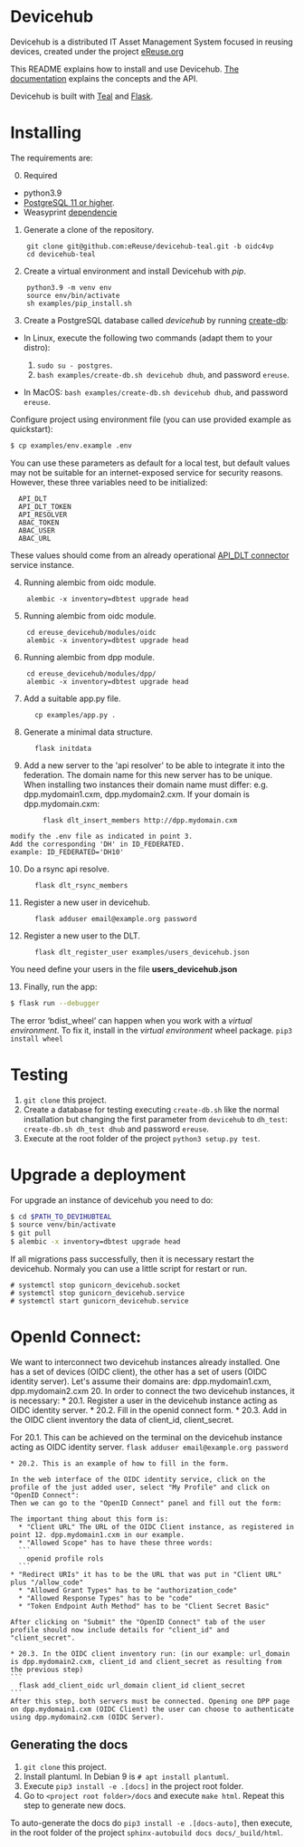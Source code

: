 # Devicehub

Devicehub is a distributed IT Asset Management System focused in reusing devices, created under the project [eReuse.org](https://www.ereuse.org)

This README explains how to install and use Devicehub. [The documentation](http://devicehub.ereuse.org) explains the concepts and the API.

Devicehub is built with [Teal](https://github.com/ereuse/teal) and [Flask](http://flask.pocoo.org).

# Installing
The requirements are:

0. Required
-  python3.9
-  [PostgreSQL 11 or higher](https://www.postgresql.org/download/).
-  Weasyprint [dependencie](http://weasyprint.readthedocs.io/en/stable/install.html)

1. Generate a clone of the repository.
```
    git clone git@github.com:eReuse/devicehub-teal.git -b oidc4vp
    cd devicehub-teal
```

2. Create a virtual environment and install Devicehub with *pip*.
```
    python3.9 -m venv env
    source env/bin/activate
    sh examples/pip_install.sh
```

3. Create a PostgreSQL database called *devicehub* by running [create-db](examples/create-db.sh):

-  In Linux, execute the following two commands (adapt them to your distro):

   1. `sudo su - postgres`.
   2. `bash examples/create-db.sh devicehub dhub`, and password `ereuse`.

-  In MacOS: `bash examples/create-db.sh devicehub dhub`, and password `ereuse`.

Configure project using environment file (you can use provided example as quickstart):
```bash
$ cp examples/env.example .env
```
You can use these parameters as default for a local test, but default values may not be suitable for an internet-exposed service for security reasons. However, these three variables need to be initialized:
```
  API_DLT
  API_DLT_TOKEN
  API_RESOLVER
  ABAC_TOKEN
  ABAC_USER
  ABAC_URL
```
These values should come from an already operational [API_DLT connector](https://gitlab.com/dsg-upc/ereuse-dpp) service instance.

4. Running alembic from oidc module.
```
    alembic -x inventory=dbtest upgrade head
```

5. Running alembic from oidc module.
```
    cd ereuse_devicehub/modules/oidc
    alembic -x inventory=dbtest upgrade head
```

6. Running alembic from dpp module.
```
    cd ereuse_devicehub/modules/dpp/
    alembic -x inventory=dbtest upgrade head
```

7. Add a suitable app.py file.
```
      cp examples/app.py .
```

8. Generate a minimal data structure.
```
      flask initdata
```
	
9. Add a new server to the 'api resolver' to be able to integrate it into the federation.
    The domain name for this new server has to be unique. When installing two instances their domain name must differ: e.g. dpp.mydomain1.cxm, dpp.mydomain2.cxm.
    If your domain is dpp.mydomain.cxm: 
```
    	flask dlt_insert_members http://dpp.mydomain.cxm
```

    modify the .env file as indicated in point 3.
    Add the corresponding 'DH' in ID_FEDERATED.
    example: ID_FEDERATED='DH10'

10. Do a rsync api resolve.
```
  	  flask dlt_rsync_members
```

11. Register a new user in devicehub.
```
  	  flask adduser email@example.org password
```

12. Register a new user to the DLT.
```
  	  flask dlt_register_user examples/users_devicehub.json
```
You need define your users in the file **users_devicehub.json**

13. Finally, run the app:

```bash
$ flask run --debugger
```

The error ‘bdist_wheel’ can happen when you work with a *virtual environment*.
To fix it, install in the *virtual environment* wheel
package. `pip3 install wheel`

# Testing

1. `git clone` this project.
2. Create a database for testing executing `create-db.sh` like the normal installation but changing the first parameter from `devicehub` to `dh_test`: `create-db.sh dh_test dhub` and password `ereuse`.
3. Execute at the root folder of the project `python3 setup.py test`.

# Upgrade a deployment

For upgrade an instance of devicehub you need to do:

```bash
$ cd $PATH_TO_DEVIHUBTEAL
$ source venv/bin/activate
$ git pull
$ alembic -x inventory=dbtest upgrade head
```

If all migrations pass successfully, then it is necessary restart the devicehub.
Normaly you can use a little script for restart or run.
```
# systemctl stop gunicorn_devicehub.socket
# systemctl stop gunicorn_devicehub.service
# systemctl start gunicorn_devicehub.service
```

# OpenId Connect: 
We want to interconnect two devicehub instances already installed. One has a set of devices (OIDC client), the other has a set of users (OIDC identity server). Let's assume their domains are: dpp.mydomain1.cxm, dpp.mydomain2.cxm
20. In order to connect the two devicehub instances, it is necessary:
	* 20.1. Register a user in the devicehub instance acting as OIDC identity server.
	* 20.2. Fill in the openid connect form.
	* 20.3. Add in the OIDC client inventory the data of client_id, client_secret.
	
  For 20.1. This can be achieved on the terminal on the devicehub instance acting as OIDC identity server.
	```
  	  flask adduser email@example.org password
	```
	
	* 20.2. This is an example of how to fill in the form.

	In the web interface of the OIDC identity service, click on the profile of the just added user, select "My Profile" and click on "OpenID Connect":
	Then we can go to the "OpenID Connect" panel and fill out the form:

	The important thing about this form is:
	  * "Client URL" The URL of the OIDC Client instance, as registered in point 12. dpp.mydomain1.cxm in our example.
	  * "Allowed Scope" has to have these three words:
	  ```
	    openid profile rols
	  ```
    * "Redirect URIs" it has to be the URL that was put in "Client URL" plus "/allow_code"
	  * "Allowed Grant Types" has to be "authorization_code"
	  * "Allowed Response Types" has to be "code"
	  * "Token Endpoint Auth Method" has to be "Client Secret Basic"

	After clicking on "Submit" the "OpenID Connect" tab of the user profile should now include details for "client_id" and "client_secret".

	* 20.3. In the OIDC client inventory run: (in our example: url_domain is dpp.mydomain2.cxm, client_id and client_secret as resulting from the previous step)
	```
	  flask add_client_oidc url_domain client_id client_secret
	```
	After this step, both servers must be connected. Opening one DPP page on dpp.mydomain1.cxm (OIDC Client) the user can choose to authenticate using dpp.mydomain2.cxm (OIDC Server).

## Generating the docs


1. `git clone` this project.
2. Install plantuml. In Debian 9 is `# apt install plantuml`.
3. Execute `pip3 install -e .[docs]` in the project root folder.
4. Go to `<project root folder>/docs` and execute `make html`. Repeat this step to generate new docs.

To auto-generate the docs do `pip3 install -e .[docs-auto]`, then execute, in the root folder of the project `sphinx-autobuild docs docs/_build/html`.
